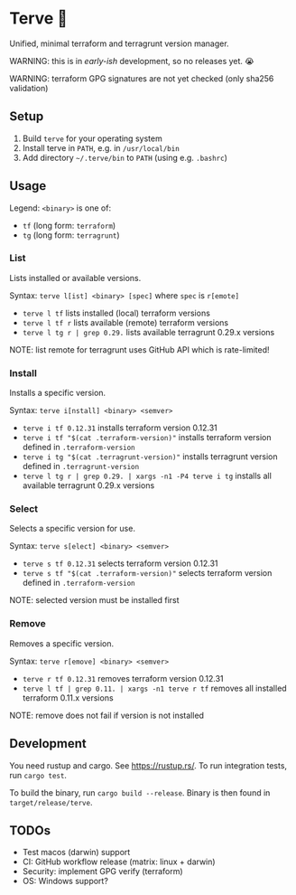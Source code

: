 # Terve 👋

Unified, minimal terraform and terragrunt version manager.

WARNING: this is in _early-ish_ development, so no releases yet. :sob:

WARNING: terraform GPG signatures are not yet checked (only sha256 validation)

## Setup

1. Build `terve` for your operating system
1. Install terve in `PATH`, e.g. in `/usr/local/bin`
1. Add directory `~/.terve/bin` to `PATH` (using e.g. `.bashrc`)

## Usage

Legend: `<binary>` is one of:

- `tf` (long form: `terraform`)
- `tg` (long form: `terragrunt`)

### List

Lists installed or available versions.

Syntax: `terve l[ist] <binary> [spec]` where `spec` is `r[emote]`

- `terve l tf` lists installed (local) terraform versions
- `terve l tf r` lists available (remote) terraform versions
- `terve l tg r | grep 0.29.` lists available terragrunt 0.29.x versions

NOTE: list remote for terragrunt uses GitHub API which is rate-limited!

### Install

Installs a specific version.

Syntax: `terve i[nstall] <binary> <semver>`

- `terve i tf 0.12.31` installs terraform version 0.12.31
- `terve i tf "$(cat .terraform-version)"` installs terraform version defined in `.terraform-version`
- `terve i tg "$(cat .terragrunt-version)"` installs terragrunt version defined in `.terragrunt-version`
- `terve l tg r | grep 0.29. | xargs -n1 -P4 terve i tg` installs all available terragrunt 0.29.x versions

### Select

Selects a specific version for use.

Syntax: `terve s[elect] <binary> <semver>`

- `terve s tf 0.12.31` selects terraform version 0.12.31
- `terve s tf "$(cat .terraform-version)"` selects terraform version defined in `.terraform-version`

NOTE: selected version must be installed first

### Remove

Removes a specific version.

Syntax: `terve r[emove] <binary> <semver>`

- `terve r tf 0.12.31` removes terraform version 0.12.31
- `terve l tf | grep 0.11. | xargs -n1 terve r tf` removes all installed terraform 0.11.x versions

NOTE: remove does not fail if version is not installed

## Development

You need rustup and cargo. See <https://rustup.rs/>. To run integration tests, run `cargo test`.

To build the binary, run `cargo build --release`. Binary is then found in `target/release/terve`.

## TODOs

- Test macos (darwin) support
- CI: GitHub workflow release (matrix: linux + darwin)
- Security: implement GPG verify (terraform)
- OS: Windows support?
